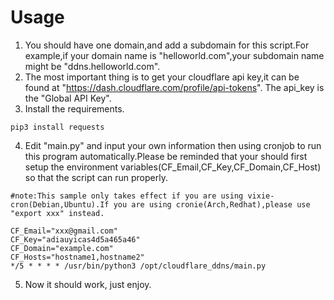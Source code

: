 # Usage

1. You should have one domain,and add a subdomain for this script.For example,if your domain name is "helloworld.com",your subdomain name might be "ddns.helloworld.com". 
2. The most important thing is to get your cloudflare api key,it can be found at "https://dash.cloudflare.com/profile/api-tokens". The api_key is the "Global API Key".
3. Install the requirements.
```
pip3 install requests
```

4. Edit "main.py" and input your own information then using cronjob to run this program automatically.Please be reminded that your should first setup the environment variables(CF_Email,CF_Key,CF_Domain,CF_Host) so that the script can run properly.
```
#note:This sample only takes effect if you are using vixie-cron(Debian,Ubuntu).If you are using cronie(Arch,Redhat),please use "export xxx" instead.

CF_Email="xxx@gmail.com"
CF_Key="adiauyicas4d5a465a46"
CF_Domain="example.com"
CF_Hosts="hostname1,hostname2"
*/5 * * * * /usr/bin/python3 /opt/cloudflare_ddns/main.py
```

5. Now it should work, just enjoy.
